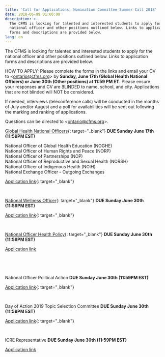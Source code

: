 ```yaml
---
title: 'Call for Applications: Nomination Committee Summer Call 2018'
date: 2018-06-09 01:00:00
description: >-
  The CFMS is looking for talented and interested students to apply for the
  national officer and other positions outlined below. Links to application
  forms and descriptions are provided below.
lang: en
---
```


The CFMS is looking for talented and interested students to apply for the national officer and other positions outlined below. Links to application forms and descriptions are provided below.

HOW TO APPLY: Please complete the forms in the links and email your CV to &lt;ontario@cfms.org&gt; by **Sunday, June 17th (Global Health National Officers) or June 30th (Other positions) at 11:59 PM ET**. Please ensure your responses and CV are BLINDED to name, school, and city. Applications that are not blinded will NOT be considered.

If needed, interviews (teleconference calls) will be conducted in the months of July and/or August and a poll for availabilities will be sent out following the marking and ranking of applications.

Questions can be directed to &lt;ontario@cfms.org&gt;.

[Global Health National Officers](https://goo.gl/UoG3sK){: target="_blank"}&nbsp;**DUE Sunday June 17th (11:59PM EST)**

National Officer of Global Health Education (NOGHE)<br>National Officer of Human Rights and Peace (NORP)<br>National Officer of Partnerships (NOP)<br>National Officer of Reproductive and Sexual Health (NORSH)<br>National Officer of Indigenous Health (NOIH)<br>National Exchange Officer - Outgoing Exchanges

[Application link](https://goo.gl/forms/qRcQJ2iIALVyyw8z1){: target="_blank"}

&nbsp;

[National Wellness Officer](https://goo.gl/oy87ct){: target="_blank"}&nbsp;**DUE Sunday June 30th (11:59PM EST)**

[Application link](https://goo.gl/forms/RcKTDlFK3NL0i0Ki2){: target="_blank"}

&nbsp;

[National Officer Health Policy](https://goo.gl/ByWKPb){: target="_blank"}&nbsp;**DUE Sunday June 30th (11:59PM EST)**

[Application link](https://goo.gl/forms/IN6IMeN6SgDB9NxC2)

&nbsp;

&nbsp;

National Officer Political Action&nbsp;**DUE Sunday June 30th (11:59PM EST)**

[Application link](https://goo.gl/forms/NuiFDcLDnaxBYjm82){: target="_blank"}

&nbsp;

Day of Action 2019 Topic Selection Committee&nbsp;**DUE Sunday June 30th (11:59PM EST)**

[Application link](https://goo.gl/forms/Gozp4k0SatARu4MI2){: target="_blank"}

&nbsp;

ICRE Representative&nbsp;**DUE Sunday June 30th (11:59PM EST)**

[Application link](https://goo.gl/forms/J3EKhsLRolhC0zRt1)